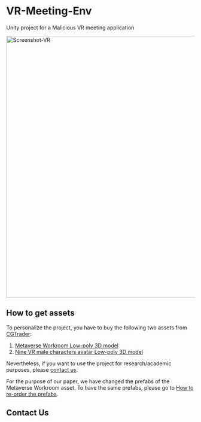 # VR-Meeting-Env
Unity project for a Malicious VR meeting application

<img width="700" alt="Screenshot-VR" src="https://github.com/AmineAndam04/Malicious-VR-Meeting-Env/assets/49843367/b1fe5306-5a0b-47e2-8732-12e38adf65d7">


## How to get assets
To personalize the project, you have to buy the following two assets from [CGTrader](https://www.cgtrader.com/): 
   1. [Metaverse Workroom Low-poly 3D model](https://www.cgtrader.com/3d-models/architectural/other/metaverse-workroom)
   2. [Nine VR male characters avatar Low-poly 3D model](https://www.cgtrader.com/3d-models/character/man/nine-vr-male-characters-avatar) 

Nevertheless, if you want to use the project for research/academic purposes, please [contact us](#contact-us).

For the purpose of our paper, we have changed the prefabs of the Metaverse Workroom asset. To have the same prefabs, please go to [How to re-order the prefabs](https://github.com/AmineAndam04/Malicious-VR-Meeting-Env/blob/main/Reorder-Prefabs-MetaWorkroom.md).

   
## Contact Us
